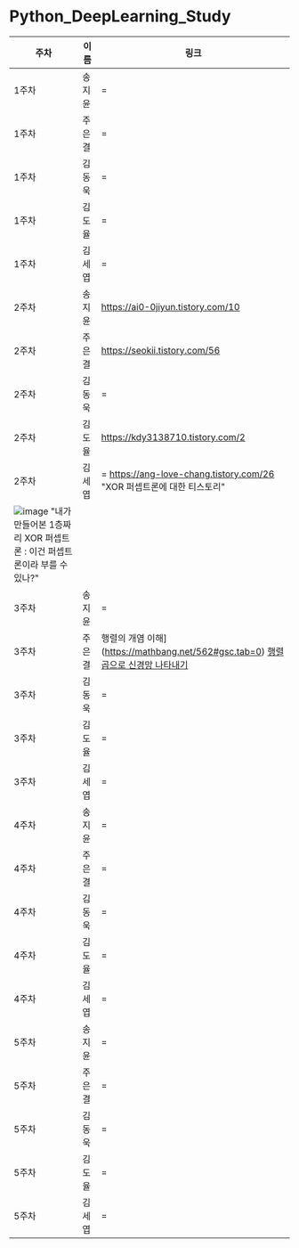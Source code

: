 # Python_DeepLearning_Study
|주차|이름|링크|
|---|---|---|
|1주차|송지윤|=|
|1주차|주은결|=|
|1주차|김동욱|=|
|1주차|김도율|=|
|1주차|김세엽|=|
|2주차|송지윤|https://ai0-0jiyun.tistory.com/10|
|2주차|주은결|https://seokii.tistory.com/56|
|2주차|김동욱|=|
|2주차|김도율|https://kdy3138710.tistory.com/2|
|2주차|김세엽|= https://ang-love-chang.tistory.com/26 "XOR 퍼셉트론에 대한 티스토리"
               ![image](https://github.com/user-attachments/assets/23eff274-70e4-457c-a368-ac5381d7a0f7) "내가 만들어본 1층짜리 XOR 퍼셉트론 : 이건 퍼셉트론이라 부를 수 있나?"|
|3주차|송지윤|=|
|3주차|주은결|행렬의 개염 이해](https://mathbang.net/562#gsc.tab=0) [행렬곱으로 신경망 나타내기](https://wikidocs.net/150781)|
|3주차|김동욱|=|
|3주차|김도율|=|
|3주차|김세엽|=|
|4주차|송지윤|=|
|4주차|주은결|=|
|4주차|김동욱|=|
|4주차|김도율|=|
|4주차|김세엽|=|
|5주차|송지윤|=|
|5주차|주은결|=|
|5주차|김동욱|=|
|5주차|김도율|=|
|5주차|김세엽|=|
